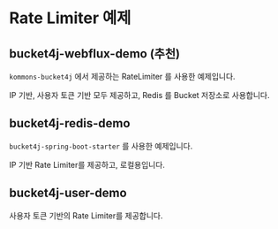 # Rate Limiter 예제

## bucket4j-webflux-demo (추천)

`kommons-bucket4j` 에서 제공하는 RateLimiter 를 사용한 예제입니다.

IP 기반, 사용자 토큰 기반 모두 제공하고, Redis 를 Bucket 저장소로 사용합니다.

## bucket4j-redis-demo

`bucket4j-spring-boot-starter` 를 사용한 예제입니다.

IP 기반 Rate Limiter를 제공하고, 로컬용입니다.

## bucket4j-user-demo

사용자 토큰 기반의 Rate Limiter를 제공합니다.
